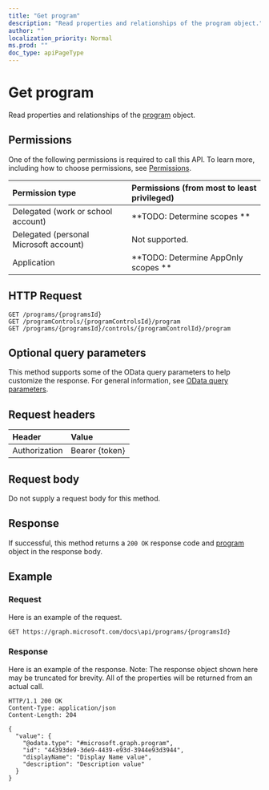 ```yaml
---
title: "Get program"
description: "Read properties and relationships of the program object."
author: ""
localization_priority: Normal
ms.prod: ""
doc_type: apiPageType
---
```


# Get program

Read properties and relationships of the [program](../resources/program.md) object.

## Permissions
One of the following permissions is required to call this API. To learn more, including how to choose permissions, see [Permissions](/concepts/permissions-reference.md).

|Permission type|Permissions (from most to least privileged)|
|:---|:---|
|Delegated (work or school account)|**TODO: Determine scopes **|
|Delegated (personal Microsoft account)|Not supported.|
|Application|**TODO: Determine AppOnly scopes **|

## HTTP Request
<!-- {
  "blockType": "ignored"
}
-->
``` http
GET /programs/{programsId}
GET /programControls/{programControlsId}/program
GET /programs/{programsId}/controls/{programControlId}/program
```

## Optional query parameters
This method supports some of the OData query parameters to help customize the response. For general information, see [OData query parameters](/graph/query-parameters).

## Request headers
|Header|Value|
|:---|:---|
|Authorization|Bearer {token}|

## Request body
Do not supply a request body for this method.

## Response
If successful, this method returns a `200 OK` response code and [program](../resources/program.md) object in the response body.

## Example

### Request
Here is an example of the request.
<!-- {
  "blockType": "request",
  "name": "get_program"
}
-->
``` http
GET https://graph.microsoft.com/docs\api/programs/{programsId}
```

### Response
Here is an example of the response. Note: The response object shown here may be truncated for brevity. All of the properties will be returned from an actual call.
<!-- {
  "blockType": "response",
  "truncated": true,
  "@odata.type": "microsoft.graph.program"
}
-->
``` http
HTTP/1.1 200 OK
Content-Type: application/json
Content-Length: 204

{
  "value": {
    "@odata.type": "#microsoft.graph.program",
    "id": "44393de9-3de9-4439-e93d-3944e93d3944",
    "displayName": "Display Name value",
    "description": "Description value"
  }
}
```

